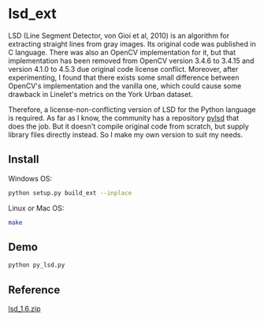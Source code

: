 # lsd_ext

LSD (Line Segment Detector, von Gioi et al, 2010) is an algorithm for extracting straight lines from gray images. Its original code was published in C language. There was also an OpenCV implementation for it, but that implementation has been removed from OpenCV version 3.4.6 to 3.4.15 and version 4.1.0 to 4.5.3 due original code license conflict. Moreover, after experimenting, I found that there exists some small difference between OpenCV's implementation and the vanilla one, which could cause some drawback in Linelet's metrics on the York Urban dataset.

Therefore, a license-non-conflicting version of LSD for the Python language is required. As far as I know, the community has a repository [pylsd](https://github.com/primetang/pylsd) that does the job. But it doesn't compile original code from scratch, but supply library files directly instead. So I make my own version to suit my needs.

## Install

Windows OS:
```bash
python setup.py build_ext --inplace
```

Linux or Mac OS:
```bash
make
```

## Demo

```bash
python py_lsd.py
```

## Reference

[lsd_1.6.zip](http://www.ipol.im/pub/art/2012/gjmr-lsd/lsd_1.6.zip)
